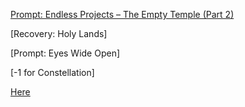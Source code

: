 [Prompt: Endless Projects – The Empty Temple (Part 2)](https://old.reddit.com/r/GodhoodWB/comments/fsee67/endless_pantheon_turn_4/fm569rs/)

[Recovery: Holy Lands]

[Prompt: Eyes Wide Open]

[-1 for Constellation]

[Here](https://old.reddit.com/r/GodhoodWB/comments/fsee67/endless_pantheon_turn_4/fm5s8wo/)